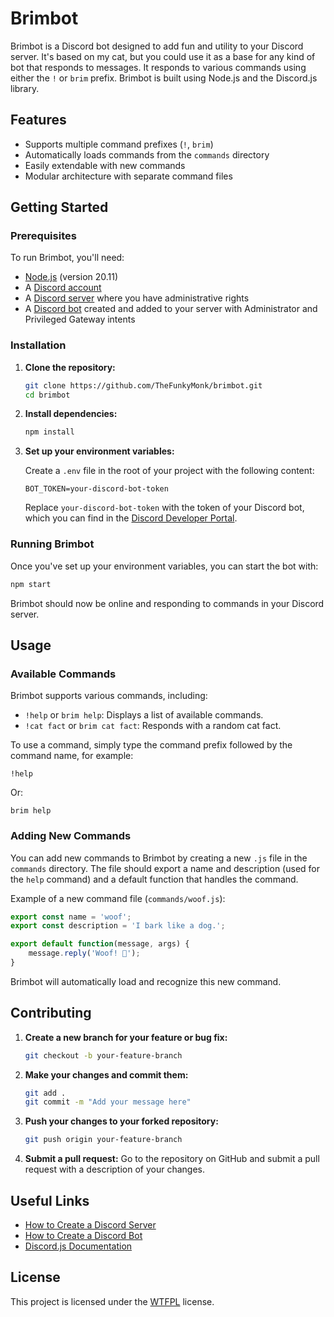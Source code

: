 
# Brimbot

Brimbot is a Discord bot designed to add fun and utility to your Discord server. It's based on my cat, but you could use it as a base for any kind of bot that responds to messages. It responds to various commands using either the `!` or `brim` prefix. Brimbot is built using Node.js and the Discord.js library.

## Features

- Supports multiple command prefixes (`!`, `brim`)
- Automatically loads commands from the `commands` directory
- Easily extendable with new commands
- Modular architecture with separate command files

## Getting Started

### Prerequisites

To run Brimbot, you'll need:

- [Node.js](https://nodejs.org/) (version 20.11)
- A [Discord account](https://discord.com/)
- A [Discord server](https://support.discord.com/hc/en-us/articles/204849977-How-do-I-create-a-server-) where you have administrative rights
- A [Discord bot](https://discordjs.guide/preparations/setting-up-a-bot-application.html#creating-your-bot) created and added to your server with Administrator and Privileged Gateway intents

### Installation

1. **Clone the repository:**

	```bash
	git clone https://github.com/TheFunkyMonk/brimbot.git
	cd brimbot
	```

2. **Install dependencies:**

	```bash
	npm install
	```

3. **Set up your environment variables:**

	Create a `.env` file in the root of your project with the following content:

	```env
	BOT_TOKEN=your-discord-bot-token
	```

	Replace `your-discord-bot-token` with the token of your Discord bot, which you can find in the [Discord Developer Portal](https://discord.com/developers/applications).

### Running Brimbot

Once you've set up your environment variables, you can start the bot with:

```bash
npm start
```

Brimbot should now be online and responding to commands in your Discord server.

## Usage

### Available Commands

Brimbot supports various commands, including:

- `!help` or `brim help`: Displays a list of available commands.
- `!cat fact` or `brim cat fact`: Responds with a random cat fact.

To use a command, simply type the command prefix followed by the command name, for example:

```
!help
```

Or:

```
brim help
```

### Adding New Commands

You can add new commands to Brimbot by creating a new `.js` file in the `commands` directory. The file should export a name and description (used for the `help` command) and a default function that handles the command.

Example of a new command file (`commands/woof.js`):

```javascript
export const name = 'woof';
export const description = 'I bark like a dog.';

export default function(message, args) {
	message.reply('Woof! 🐶');
}
```

Brimbot will automatically load and recognize this new command.

## Contributing

1. **Create a new branch for your feature or bug fix:**

	```bash
	git checkout -b your-feature-branch
	```

2. **Make your changes and commit them:**

	```bash
	git add .
	git commit -m "Add your message here"
	```

3. **Push your changes to your forked repository:**

	```bash
	git push origin your-feature-branch
	```

4. **Submit a pull request:** Go to the repository on GitHub and submit a pull request with a description of your changes.

## Useful Links

- [How to Create a Discord Server](https://support.discord.com/hc/en-us/articles/204849977-How-do-I-create-a-server-)
- [How to Create a Discord Bot](https://discordjs.guide/preparations/setting-up-a-bot-application.html#creating-your-bot)
- [Discord.js Documentation](https://discord.js.org/#/)

## License

This project is licensed under the [WTFPL](https://en.wikipedia.org/wiki/WTFPL) license.

